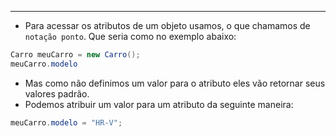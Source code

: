 ___
- Para acessar os atributos de um objeto usamos, o que chamamos de `notação ponto`. Que seria como no exemplo abaixo:
```java
Carro meuCarro = new Carro();
meuCarro.modelo
```
- Mas como não definimos um valor para o atributo eles vão retornar seus valores padrão.
- Podemos atribuir um valor para um atributo da seguinte maneira:
```java
meuCarro.modelo = "HR-V";
```
